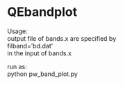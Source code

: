 # QEbandplot

Usage:  
output file of bands.x are specified by  
filband='bd.dat'  
in the input of bands.x  


run as:  
python pw_band_plot.py  


